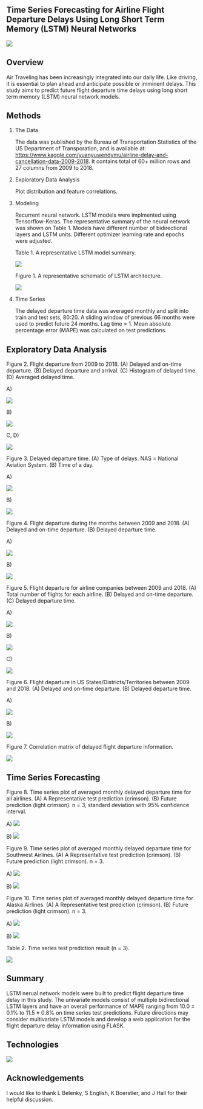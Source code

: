 ## Time Series Forecasting for Airline Flight Departure Delays Using Long Short Term Memory (LSTM) Neural Networks


![](image/airport.png)



## Overview

Air Traveling has been increasingly integrated into our daily life.  Like driving, it is essential to plan ahead and anticipate possible or imminent delays.  This study aims to predict future flight departure time delays using long short term memory (LSTM) neural network models.



## Methods

1. The Data

    The data was published by the Bureau of Transportation Statistics of the US Department of Transporation, and is available at: https://www.kaggle.com/yuanyuwendymu/airline-delay-and-cancellation-data-2009-2018.  It contains total of 60+ million rows and 27 columns from 2009 to 2018.


1. Exploratory Data Analysis

    Plot distribution and feature correlations.
    

2. Modeling

    Recurrent neural network.  LSTM models were implmented using Tensorflow-Keras.  The representative summary of the neural network was shown on Table 1.  Models have different number of bidirectional layers and LSTM units.  Different optimizer learning rate and epochs were adjusted.

    Table 1.  A representative LSTM model summary.

    ![](image/LSTM_model_summary.jpg)

    Figure 1.  A representative schematic of LSTM architecture.

    ![](image/schematic_LSTM_architecture.jpg)


3. Time Series

    The delayed departure time data was averaged monthly and split into train and test sets, 80:20.  A sliding window of previous 66 months were used to predict future 24 months.  Lag time = 1.  Mean absolute percentage error (MAPE) was calculated on test predictions.



## Exploratory Data Analysis

Figure 2.  Flight departure from 2009 to 2018.  (A) Delayed and on-time departure. (B) Delayed departure and arrival. (C) Histogram of delayed time.  (D) Averaged delayed time.

A)

![](image/flightDeparture2009_2018.png)

B)

![](image/delayedDeparture2009_2018.png)

C, D)

![](image/time_delay.png)



Figure 3.  Delayed departure time.  (A) Type of delays.  NAS = National Aviation System.  (B) Time of a day.

A)

![](image/boxplotDelay.png)

B)

![](image/boxplotTime.png)



Figure 4.  Flight departure during the months between 2009 and 2018.  (A) Delayed and on-time departure.  (B) Delayed departure time.

A)

![](image/months.png)

B)

![](image/boxplotMonths.png)



Figure 5.  Flight departure for airline companies between 2009 and 2018.  (A) Total number of flights for each airline.  (B) Delayed and on-time departure.  (C) Delayed departure time.

A)

![](image/airline_counts.png)

B)

![](image/airline.png)

C)

![](image/boxplotAirline.png)



Figure 6.  Flight departure in US States/Districts/Territories between 2009 and 2018.  (A) Delayed and on-time departure.  (B) Delayed departure time.

A)

![](image/states.png)

B)

![](image/boxplotStates.png)



Figure 7.  Correlation matrix of delayed flight departure information.

![](image/correlation_matrix.png)



## Time Series Forecasting

Figure 8.  Time series plot of averaged monthly delayed departure time for all airlines.  (A) A Representative test prediction (crimson).  (B) Future prediction (light crimson).  n = 3, standard deviation with 95% confidence interval.

A)
![](image/predict_test_all_flights.png)

B)
![](image/predict_future_spread_all_flights.png)


Figure 9.  Time series plot of averaged monthly delayed departure time for Southwest Airlines.  (A) A Representative test prediction (crimson).  (B) Future prediction (light crimson).  n = 3.

A)
![](image/predict_test_sw.png)

B)
![](image/predict_future_spread_sw.png)


Figure 10.  Time series plot of averaged monthly delayed departure time for Alaska Airlines.  (A) A Representative test prediction (crimson).  (B) Future prediction (light crimson).  n = 3.

A)
![](image/predict_test_alaska.png)

B)
![](image/predict_future_spread_alaska.png)


Table 2.  Time series test prediction result (n = 3).

![](image/result_table.jpg)



## Summary
LSTM nerual network models were built to predict flight departure time delay in this study.  The univariate models consist of multiple bidirectional LSTM layers and have an overall performance of MAPE ranging from 10.0 ± 0.1% to 11.5 ± 0.8% on time series test predictions.  Future directions may consider multivariate LSTM models and develop a web application for the flight departure delay information using FLASK.



## Technologies

![](image/technologies.jpg)



## Acknowledgements

I would like to thank L Belenky, S English, K Boerstler, and J Hall for their helpful discussion.

